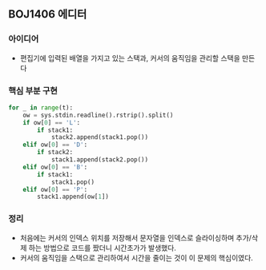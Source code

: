 ## BOJ1406 에디터

### 아이디어
* 편집기에 입력된 배열을 가지고 있는 스택과, 커서의 움직임을 관리할 스택을 만든다


### 핵심 부분 구현
```python
for _ in range(t):
    ow = sys.stdin.readline().rstrip().split()
    if ow[0] == 'L':
        if stack1:
            stack2.append(stack1.pop())
    elif ow[0] == 'D':
        if stack2:
            stack1.append(stack2.pop())
    elif ow[0] == 'B':
        if stack1:
            stack1.pop()
    elif ow[0] == 'P':
        stack1.append(ow[1])
```

### 정리
* 처음에는 커서의 인덱스 위치를 저장해서 문자열을 인덱스로 슬라이싱하며 추가/삭제 하는 방법으로 코드를 짰더니 시간초가가 발생했다.
* 커서의 움직임을 스택으로 관리하여서 시간을 줄이는 것이 이 문제의 핵심이였다.
